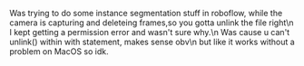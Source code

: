 Was trying to do some instance segmentation stuff in roboflow, while the camera is capturing and deleteing frames,so you gotta unlink the file right\n
I kept getting a permission error and wasn't sure why.\n
Was cause u can't unlink() within with statement, makes sense obv\n
but like it works without a problem on MacOS so idk. 
